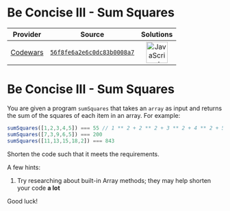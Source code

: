[_metadata_:generated]: - "true"

# Be Concise III - Sum Squares

<!-- INFO TABLE BEGIN -->

| Provider                                        | Source                                                                               | Solutions                                                                                                                                                    |
| :---------------------------------------------: | :----------------------------------------------------------------------------------: | :----------------------------------------------------------------------------------------------------------------------------------------------------------: |
| [Codewars](../../../docs/providers/Codewars.md) | [`56f8fe6a2e6c0dc83b0008a7`](https://www.codewars.com/kata/56f8fe6a2e6c0dc83b0008a7) | [<img src="https://res.cloudinary.com/rascaltwo/image/upload/v1631924076/javascript_ehszr7.svg" alt="JavaScript" title="JavaScript" width="50" />](solve.js) |

<!-- INFO TABLE END -->

# Be Concise III - Sum Squares

You are given a program ```sumSquares``` that takes an ```array``` as input and returns the sum of the squares of each item in an array.  For example:

```javascript
sumSquares([1,2,3,4,5]) === 55 // 1 ** 2 + 2 ** 2 + 3 ** 2 + 4 ** 2 + 5 ** 2
sumSquares([7,3,9,6,5]) === 200
sumSquares([11,13,15,18,2]) === 843
```

Shorten the code such that it meets the requirements.

A few hints:

1. Try researching about built-in Array methods; they may help shorten your code **a lot**

Good luck!
